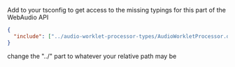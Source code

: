 

Add to your tsconfig to get access to the missing typings for this part of the WebAudio API
```json
{
  "include": ["../audio-worklet-processor-types/AudioWorkletProcessor.d.ts"],
}
```
change the "../" part to whatever your relative path may be
